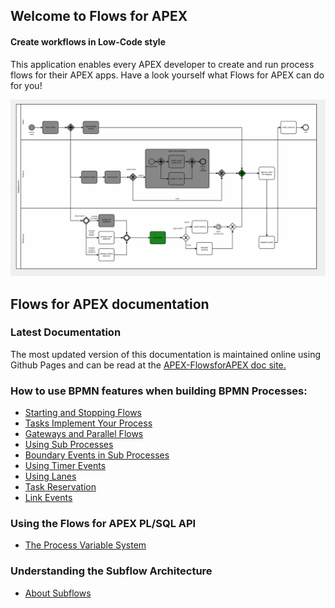 ## Welcome to Flows for APEX

#### Create workflows in Low-Code style

This application enables every APEX developer to create and run process flows for their APEX apps. Have a look yourself what Flows for APEX can do for you!

![Example Process running](images/runningMyBigShippingExample.png)

## Flows for APEX documentation

### Latest Documentation

The most updated version of this documentation is maintained online using Github Pages and can be read at the [APEX-FlowsforAPEX doc site.](https://mt-ag.github.io/apex-flowsforapex/)

### How to use BPMN features when building BPMN Processes:

- [Starting and Stopping Flows](StartingAndStoppingFlows.md)
- [Tasks Implement Your Process](usingTasksToImplementYourProcess.md)
- [Gateways and Parallel Flows](GatewaysAndParallelFlows.md)
- [Using Sub Processes](SubProcesses.md)
- [Boundary Events in Sub Processes](behaviourOfBoundaryEventsInSubProcesses.md)
- [Using Timer Events](UsingTimerEvents.md)
- [Using Lanes](UsingLanes.md)
- [Task Reservation](reservations.md)
- [Link Events](linkEvents.md)

### Using the Flows for APEX PL/SQL API

- [The Process Variable System](processVariables.md)

### Understanding the Subflow Architecture

- [About Subflows](AboutSubflows.md)

